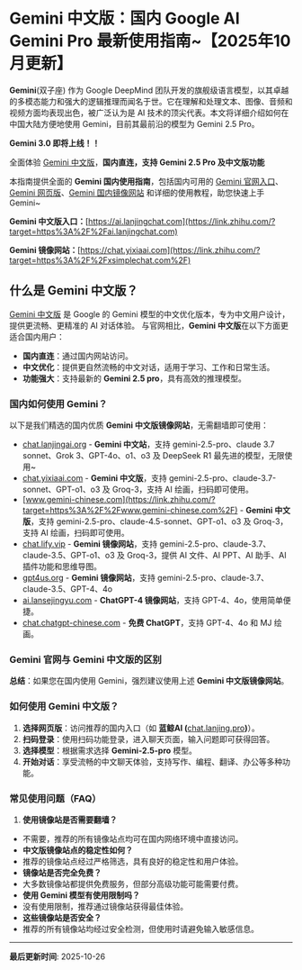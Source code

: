 # **Gemini 中文版：国内 Google AI Gemini Pro 最新使用指南~【2025年10月更新】**

**Gemini**(双子座) 作为 Google DeepMind 团队开发的旗舰级语言模型，以其卓越的多模态能力和强大的逻辑推理而闻名于世。它在理解和处理文本、图像、音频和视频方面均表现出色，被广泛认为是 AI 技术的顶尖代表。本文将详细介绍如何在中国大陆方便地使用 Gemini，目前其最前沿的模型为 Gemini 2.5 Pro。

**Gemini 3.0 即将上线！！**

全面体验 [Gemini 中文版](https://link.zhihu.com/?target=https%3A%2F%2Fai.lanjingchat.com)，**国内直连，支持 Gemini 2.5 Pro 及中文版功能**

本指南提供全面的 **Gemini 国内使用指南**，包括国内可用的 [Gemini 官网入口](https://link.zhihu.com/?target=https%3A%2F%2Fai.lanjingchat.com)、[Gemini 网页版](https://link.zhihu.com/?target=https%3A%2F%2Fxsimplechat.com%2F)、[Gemini 国内镜像网站](https://link.zhihu.com/?target=https%3A%2F%2Fai.lanjingchat.com) 和详细的使用教程，助您快速上手 Gemini~

**Gemini 中文版入口：**[https://ai.lanjingchat.com](https://link.zhihu.com/?target=https%3A%2F%2Fai.lanjingchat.com)

**Gemini 镜像网站：**[https://chat.yixiaai.com](https://link.zhihu.com/?target=https%3A%2F%2Fxsimplechat.com%2F)

## **什么是 Gemini 中文版？**

[Gemini 中文版](https://link.zhihu.com/?target=https%3A%2F%2Fchat.lanjingai.org%2F) 是 Google 的 Gemini 模型的中文优化版本，专为中文用户设计，提供更流畅、更精准的 AI 对话体验。 与官网相比，**Gemini 中文版**在以下方面更适合国内用户：

- **国内直连**：通过国内网站访问。
- **中文优化**：提供更自然流畅的中文对话，适用于学习、工作和日常生活。
- **功能强大**：支持最新的 **Gemini 2.5 pro**，具有高效的推理模型。
### **国内如何使用 Gemini？**

以下是我们精选的国内优质 **Gemini 中文版镜像网站**，无需翻墙即可使用：

- [chat.lanjingai.org](https://link.zhihu.com/?target=https%3A%2F%2Fchat.lanjingai.org%2F) - **Gemini 中文站**，支持 gemini-2.5-pro、claude 3.7 sonnet、Grok 3、GPT-4o、o1、o3 及 DeepSeek R1 最先进的模型，无限使用~
- [chat.yixiaai.com](https://link.zhihu.com/?target=https%3A%2F%2Fxsimplechat.com%2F) - **Gemini 中文版**，支持 gemini-2.5-pro、claude-3.7-sonnet、GPT-o1、o3 及 Groq-3，支持 AI 绘画，扫码即可使用。
- [www.gemini-chinese.com](https://link.zhihu.com/?target=https%3A%2F%2Fwww.gemini-chinese.com%2F) - **Gemini 中文版**，支持 gemini-2.5-pro、claude-4.5-sonnet、GPT-o1、o3 及 Groq-3，支持 AI 绘画，扫码即可使用。
- [chat.lify.vip](https://link.zhihu.com/?target=https%3A%2F%2Fchat.yixiaai.com%2F) - **Gemini 镜像网站**，支持 gemini-2.5-pro、claude-3.7、claude-3.5、GPT-o1、o3 及 Groq-3，提供 AI 文件、AI PPT、AI 助手、AI 插件功能和思维导图。
- [gpt4us.org](https://link.zhihu.com/?target=https%3A%2F%2Fgpt4us.org%2Fgemini-cn-site) - **Gemini 镜像网站**，支持 gemini-2.5-pro、claude-3.7、claude-3.5、GPT-4、4o
- [ai.lansejingyu.com](https://link.zhihu.com/?target=https%3A%2F%2Fai.lansejingyu.com%2F) - **ChatGPT-4 镜像网站**，支持 GPT-4、4o，使用简单便捷。
- [chat.chatgpt-chinese.com](https://link.zhihu.com/?target=https%3A%2F%2Fchat.chatgpt-chinese.com%2F) - **免费 ChatGPT**，支持 GPT-4、4o 和 MJ 绘画。
### **Gemini 官网与 Gemini 中文版的区别**

**总结**：如果您在国内使用 Gemini，强烈建议使用上述 **Gemini 中文版镜像网站**。

### **如何使用 Gemini 中文版？**

1. **选择网页版**：访问推荐的国内入口（如 **蓝鲸AI (**[chat.lanjing.pro](https://link.zhihu.com/?target=https%3A%2F%2Fchat.lanjing.pro%2F)**)**）。
1. **扫码登录**：使用扫码功能登录，进入聊天页面，输入问题即可获得回答。
1. **选择模型**：根据需求选择 **Gemini-2.5-pro** 模型。
1. **开始对话**：享受流畅的中文聊天体验，支持写作、编程、翻译、办公等多种功能。
### **常见使用问题（FAQ）**

1. **使用镜像站是否需要翻墙？**
- 不需要，推荐的所有镜像站点均可在国内网络环境中直接访问。
- **中文版镜像站点的稳定性如何？**
- 推荐的镜像站点经过严格筛选，具有良好的稳定性和用户体验。
- **镜像站是否完全免费？**
- 大多数镜像站都提供免费服务，但部分高级功能可能需要付费。
- **使用 Gemini 模型有使用限制吗？**
- 没有使用限制，推荐通过镜像站获得最佳体验。
- **这些镜像站是否安全？**
- 推荐的所有镜像站均经过安全检测，但使用时请避免输入敏感信息。

---

**最后更新时间**: 2025-10-26

